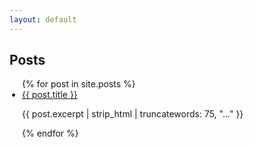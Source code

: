 ```yaml
---
layout: default
---
```


<h2>Posts</h2>
<ul style="padding: 0 20px;">
{% for post in site.posts %}
  <li>
    <a href="{{ post.url }}">{{ post.title }}</a>
    <p>{{ post.excerpt | strip_html | truncatewords: 75, "..." }}</p>
  </li>
{% endfor %}
</ul>
